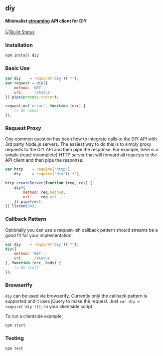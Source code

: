 ## diy
#### Minimalist [streaming](http://nodejs.org/api/stream.html) API client for DIY

[![Build Status](https://travis-ci.org/diy/diy-client.png?branch=master)](https://travis-ci.org/diy/diy-client)

### Installation
```bash
npm install diy
```

### Basic Use
```javascript
var diy    = require('diy')('*');
var request = diy({
    method: 'GET',
    uri:    '/status'
}).pipe(process.stdout);

request.on('error', function (err) {
    // Oh noes! 
});
```

### Request Proxy
One common question has been how to integrate calls to the DIY API with 3rd party Node.js servers. The easiest way to do this is to simply proxy requests to the DIY API and then pipe the response. For example, here is a simple (read: incomplete) HTTP server that will forward all requests to the API client and then pipe the response:

```javascript
var http    = require('http'),
    diy     = require('diy')('*');

http.createServer(function (req, res) {
    diy({
        method: req.method,
        uri:    req.url
    }).pipe(res);
}).listen(80);
```

### Callback Pattern
Optionally you can use a request-ish callback pattern should streams be a good fit for your implementation:

```javascript
var diy    = require('diy')('*');
diy({
    method: 'GET',
    uri:    '/status'
}, function (err, body) {
    // Do stuff
});
```

### Browserify

`diy` can be used via browserify. Currently only the callback pattern is supported 
and it uses jQuery to make the request. Just `var diy = require('diy')();` in your clientside script.

To run a clientside example:

```bash
npm start
```


### Testing
```bash
npm test
```
